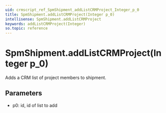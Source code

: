```yaml
---
uid: crmscript_ref_SpmShipment_addListCRMProject_Integer_p_0
title: SpmShipment.addListCRMProject(Integer p_0)
intellisense: SpmShipment.addListCRMProject
keywords: addListCRMProject(Integer)
so.topic: reference
---
```


# SpmShipment.addListCRMProject(Integer p_0)

Adds a CRM list of project members to shipment.

## Parameters

* p0: id, id of list to add

